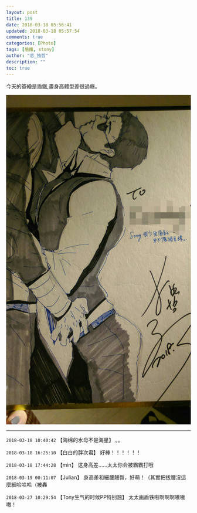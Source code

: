 ```yaml
---
layout: post
title: 139
date: 2018-03-18 05:56:41
updated: 2018-03-18 05:57:54
comments: true
categories: [Photo]
tags: [盾鐵, stony]
author: "恋_独哲"
description: ""
toc: true
---
```


<p dir="ltr"  >今天的簽繪是盾鐵,畫身高體型差很過癮。</p>

![](https://raw.githubusercontent.com/alicewish/maple50821/master/img_YW5MWVN1NEpoZFUzbWVtWmpDNy9IcE5OVHRkc1N2L1dOYVcrMzFsdUtkZjVZSGhCWE8rdkpRPT0.jpg)

---

`2018-03-18 10:40:42` 【海绵的水母不是海星】 。。

`2018-03-18 16:25:10` 【白白的胖次君】 好棒！！！！！！

`2018-03-18 17:44:28` 【min】 这身高差……太太你会被霸霸打哦

`2018-03-19 00:11:07` 【Julian】 身高差和細腰翹臀，好萌！（其實把拔腰沒這麼細哈哈哈（被轟

`2018-03-27 10:29:54` 【Tony生气的时候PP特别翘】 太太画盾铁啦啊啊啊嗷嗷嗷！
